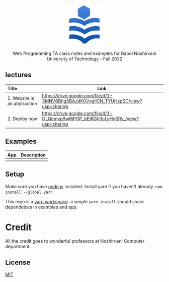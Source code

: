 <div align="center">
  <a href="https://github.com/always-maap/Web-NIT-TA">
    <img width="150px;" src="https://raw.githubusercontent.com/always-maap/Web-NIT-TA/master/logo.png" alt="nit logo" />
  </a>

  <p>Web Programming TA class notes and examples for Babol Noshirvani University of Technology - Fall 2022</p>
</div>

## lectures
| Title | Link |
|:---------------------------------------|--------------------------------------------------------------------------------------------|
| 1. Website is an abstraction | https://drive.google.com/file/d/1-3MNV6BhgSBAJdKGVxgIICN_TYUHzpSC/view?usp=sharing |
| 2. Deploy now | https://drive.google.com/file/d/1-OLQemvp9wRiPOP_bEIKGh3cLyHqSRv_/view?usp=sharing |


## Examples
| App                                    | Description                                                                                |
|:---------------------------------------|--------------------------------------------------------------------------------------------|
|                                        |                                                                                            |


## Setup
Make sure you have [node.js](https://nodejs.org/en/) installed. Install yarn if you haven't already. 
```npm install --global yarn```

This repo is a [yarn workspace](https://classic.yarnpkg.com/lang/en/docs/workspaces/). a simple ```yarn install``` should share dependeices in examples and app.


# Credit
All the credit goes to wonderful professors at Noshirvani Computer department.

## License
[MIT](./LICENSE)
